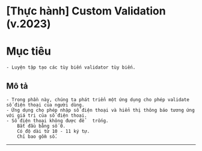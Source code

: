 # [Thực hành] Custom Validation (v.2023)

# Mục tiêu
    - Luyện tập tạo các tùy biến validator tùy biến.
## Mô tả
    - Trong phần này, chúng ta phát triển một ứng dụng cho phép validate số điện thoại của người dùng.
    - Ứng dụng cho phép nhập số điện thoại và hiển thị thông báo tương ứng với giá trị của số điện thoại.
    - Số điện thoại không được để   trống.
        Bắt đầu bằng số 0.
        Có độ dài từ 10 - 11 ký tự.
        Chỉ bao gồm số.
<hr>

